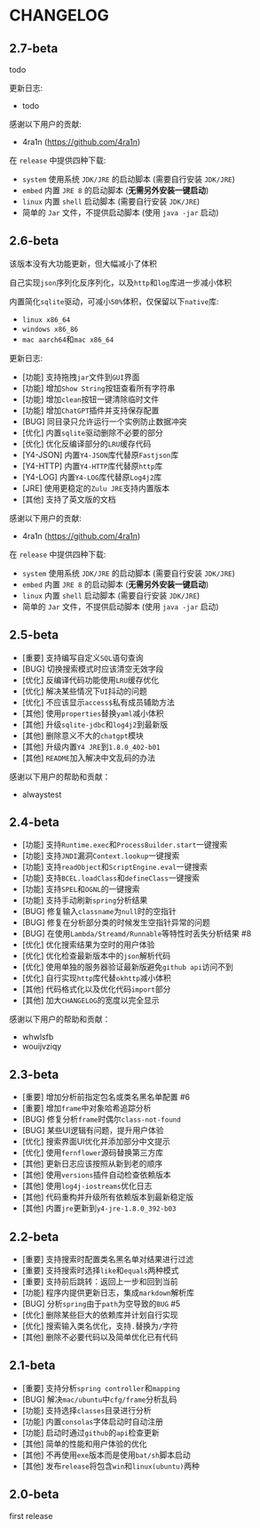 # CHANGELOG

## 2.7-beta

todo

更新日志:

- todo

感谢以下用户的贡献:

- 4ra1n (https://github.com/4ra1n)

在 `release` 中提供四种下载:

- `system` 使用系统 `JDK/JRE` 的启动脚本 (需要自行安装 `JDK/JRE`)
- `embed` 内置 `JRE 8` 的启动脚本 (**无需另外安装一键启动**)
- `linux` 内置 `shell` 启动脚本 (需要自行安装 `JDK/JRE`)
- 简单的 `Jar` 文件，不提供启动脚本 (使用 `java -jar` 启动)

## 2.6-beta

该版本没有大功能更新，但大幅减小了体积

自己实现`json`序列化反序列化，以及`http`和`log`库进一步减小体积

内置简化`sqlite`驱动，可减小`50%`体积，仅保留以下`native`库:

- `linux x86_64`
- `windows x86_86`
- `mac aarch64`和`mac x86_64`

更新日志:

- [功能] 支持拖拽`jar`文件到`GUI`界面
- [功能] 增加`Show String`按钮查看所有字符串
- [功能] 增加`clean`按钮一键清除临时文件
- [功能] 增加`ChatGPT`插件并支持保存配置
- [BUG] 同目录只允许运行一个实例防止数据冲突
- [优化] 内置`sqlite`驱动删除不必要的部分
- [优化] 优化反编译部分的`LRU`缓存代码
- [Y4-JSON] 内置`Y4-JSON`库代替原`Fastjson`库
- [Y4-HTTP] 内置`Y4-HTTP`库代替原`http`库
- [Y4-LOG] 内置`Y4-LOG`库代替原`Log4j2`库
- [JRE] 使用更稳定的`Zulu JRE`支持内置版本
- [其他] 支持了英文版的文档

感谢以下用户的贡献:

- 4ra1n (https://github.com/4ra1n)

在 `release` 中提供四种下载:

- `system` 使用系统 `JDK/JRE` 的启动脚本 (需要自行安装 `JDK/JRE`)
- `embed` 内置 `JRE 8` 的启动脚本 (**无需另外安装一键启动**)
- `linux` 内置 `shell` 启动脚本 (需要自行安装 `JDK/JRE`)
- 简单的 `Jar` 文件，不提供启动脚本 (使用 `java -jar` 启动)

## 2.5-beta

- [重要] 支持编写自定义`SQL`语句查询
- [BUG] 切换搜索模式时应该清空无效字段
- [优化] 反编译代码功能使用`LRU`缓存优化
- [优化] 解决某些情况下`UI`抖动的问题
- [优化] 不应该显示`access$`私有成员辅助方法
- [其他] 使用`properties`替换`yaml`减小体积
- [其他] 升级`sqlite-jdbc`和`log4j2`到最新版
- [其他] 删除意义不大的`chatgpt`模块
- [其他] 升级内置`Y4 JRE`到`1.8.0_402-b01`
- [其他] `README`加入解决中文乱码的办法

感谢以下用户的帮助和贡献：

- alwaystest

## 2.4-beta

- [功能] 支持`Runtime.exec`和`ProcessBuilder.start`一键搜索
- [功能] 支持`JNDI`漏洞`Context.lookup`一键搜索
- [功能] 支持`readObject`和`ScriptEngine.eval`一键搜索
- [功能] 支持`BCEL.loadClass`和`defineClass`一键搜索
- [功能] 支持`SPEL`和`OGNL`的一键搜索
- [功能] 支持手动刷新`spring`分析结果
- [BUG] 修复输入`classname`为`null`时的空指针
- [BUG] 修复在分析部分类的时候发生空指针异常的问题
- [BUG] 在使用`Lambda/Streamd/Runnable`等特性时丢失分析结果 #8
- [优化] 优化搜索结果为空时的用户体验
- [优化] 优化检查最新版本中的`json`解析代码
- [优化] 使用单独的服务器验证最新版避免`github api`访问不到
- [优化] 自行实现`http`库代替`okhttp`减小体积
- [其他] 代码格式化以及优化代码`import`部分
- [其他] 加大`CHANGELOG`的宽度以完全显示

感谢以下用户的帮助和贡献：

- whwlsfb
- wouijvziqy 

## 2.3-beta

- [重要] 增加分析前指定包名或类名黑名单配置 #6
- [重要] 增加`frame`中对象哈希追踪分析
- [BUG] 修复分析`frame`时偶尔`class-not-found`
- [BUG] 某些UI逻辑有问题，提升用户体验
- [优化] 搜索界面UI优化并添加部分中文提示
- [优化] 使用`fernflower`源码替换第三方库
- [其他] 更新日志应该按照从新到老的顺序
- [其他] 使用`versions`插件自动检查依赖版本
- [其他] 使用`log4j-iostreams`优化日志
- [其他] 代码重构并升级所有依赖版本到最新稳定版
- [其他] 内置`jre`更新到`y4-jre-1.8.0_392-b03`

## 2.2-beta

- [重要] 支持搜索时配置类名黑名单对结果进行过滤
- [重要] 支持搜索时选择`like`和`equals`两种模式
- [重要] 支持前后跳转：返回上一步和回到当前
- [功能] 程序内提供更新日志，集成`markdown`解析库
- [BUG] 分析`spring`由于`path`为空导致的`BUG` #5
- [优化] 删除某些巨大的依赖库并计划自行实现
- [优化] 搜索输入类名优化，支持`.`替换为`/`字符
- [其他] 删除不必要代码以及简单优化已有代码

## 2.1-beta

- [重要] 支持分析`spring controller`和`mapping`
- [BUG] 解决`mac/ubuntu`中`cfg/frame`分析乱码
- [功能] 支持选择`classes`目录进行分析
- [功能] 内置`consolas`字体启动时自动注册
- [功能] 启动时通过`github`的`api`检查更新
- [其他] 简单的性能和用户体验的优化
- [其他] 不再使用`exe`版本而是使用`bat/sh`脚本启动
- [其他] 发布`release`将包含`win`和`linux(ubuntu)`两种

## 2.0-beta

first release
